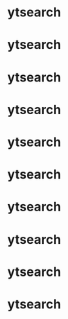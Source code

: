 # ytsearch
# ytsearch
# ytsearch
# ytsearch
# ytsearch
# ytsearch
# ytsearch
# ytsearch
# ytsearch
# ytsearch
